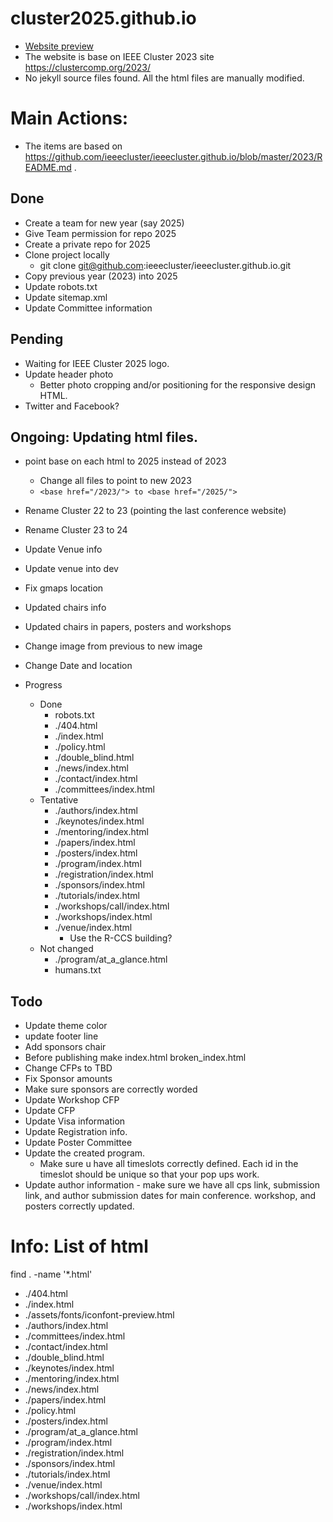 # cluster2025.github.io
- [Website preview](https://hirota-na.github.io/2025/)
- The website is base on IEEE Cluster 2023 site https://clustercomp.org/2023/
- No jekyll source files found. All the html files are manually modified.

# Main Actions:
- The items are based on https://github.com/ieeecluster/ieeecluster.github.io/blob/master/2023/README.md .

## Done
- Create a team for new year (say 2025)
- Give Team permission for repo 2025
- Create a private repo for 2025
- Clone project locally
  - git clone git@github.com:ieeecluster/ieeecluster.github.io.git
- Copy previous year (2023) into 2025
- Update robots.txt
- Update sitemap.xml
- Update Committee information


## Pending
- Waiting for IEEE Cluster 2025 logo.
- Update header photo
  - Better photo cropping and/or positioning for the responsive design HTML.
- Twitter and Facebook?

## Ongoing: Updating html files.
- point base on each html to 2025 instead of 2023
  - Change all files to point to new 2023
  - ```<base href="/2023/"> to <base href="/2025/">```
- Rename Cluster 22 to 23 (pointing the last conference website)
- Rename Cluster 23 to 24
- Update Venue info
- Update venue into dev
- Fix gmaps location
- Updated chairs info
- Updated chairs in papers, posters and workshops
- Change image from previous to new image
- Change Date and location

- Progress
  - Done
    - robots.txt
    - ./404.html
    - ./index.html
    - ./policy.html
    - ./double_blind.html
    - ./news/index.html
    - ./contact/index.html
    - ./committees/index.html
  - Tentative
    - ./authors/index.html
    - ./keynotes/index.html
    - ./mentoring/index.html
    - ./papers/index.html
    - ./posters/index.html
    - ./program/index.html
    - ./registration/index.html
    - ./sponsors/index.html
    - ./tutorials/index.html
    - ./workshops/call/index.html
    - ./workshops/index.html
    - ./venue/index.html
      - Use the R-CCS building?
  - Not changed
    - ./program/at_a_glance.html
    - humans.txt

## Todo
- Update theme color
- update footer line
- Add sponsors chair
- Before publishing make index.html broken_index.html
- Change CFPs to TBD
- Fix Sponsor amounts
- Make sure sponsors are correctly worded
- Update Workshop CFP
- Update CFP
- Update Visa information
- Update Registration info.
- Update Poster Committee
- Update the created program.
  - Make sure u have all timeslots correctly defined. Each id in the timeslot should be unique so that your pop ups work.  
- Update author information - make sure we have all cps link, submission link, and author submission dates for main conference. workshop, and posters correctly updated.


# Info: List of html
find . -name '*.html'
- ./404.html
- ./index.html
- ./assets/fonts/iconfont-preview.html
- ./authors/index.html
- ./committees/index.html
- ./contact/index.html
- ./double_blind.html
- ./keynotes/index.html
- ./mentoring/index.html
- ./news/index.html
- ./papers/index.html
- ./policy.html
- ./posters/index.html
- ./program/at_a_glance.html
- ./program/index.html
- ./registration/index.html
- ./sponsors/index.html
- ./tutorials/index.html
- ./venue/index.html
- ./workshops/call/index.html
- ./workshops/index.html
